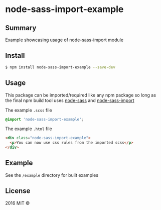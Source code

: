 # node-sass-import-example

## Summary

Example showcasing usage of node-sass-import module

## Install

```sh
$ npm install node-sass-import-example --save-dev
```

## Usage
This package can be imported/required like any npm package so long as the final npm build tool uses [node-sass](https://www.npmjs.com/package/node-sass) and [node-sass-import](https://www.npmjs.com/package/node-sass-import)

The example `.scss` file

```scss
@import 'node-sass-import-example';
```
The example `.html` file

```html
<div class="node-sass-import-example">
  <p>You can now use css rules from the imported scss</p>
</div>
```

## Example

See the `/example` directory for built examples

## License

2016 MIT ©
